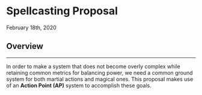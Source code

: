 # Spellcasting Proposal

February 18th, 2020

## Overview
----

In order to make a system that does not become overly complex while retaining common metrics for balancing power, we need a common ground system for both martial actions and magical ones. This proposal makes use of an **Action Point (AP)** system to accomplish these goals.